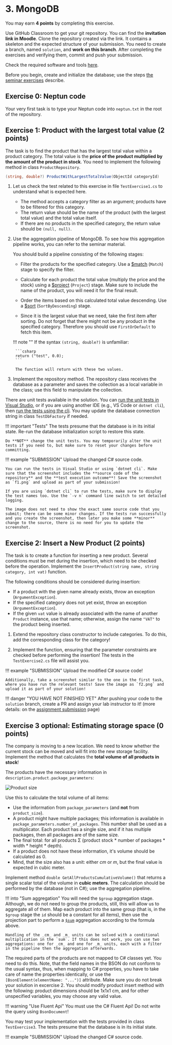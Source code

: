 ﻿# 3. MongoDB

You may earn **4 points** by completing this exercise.

Use GitHub Classroom to get your git repository. You can find the **invitation link in Moodle**. Clone the repository created via the link. It contains a skeleton and the expected structure of your submission. You need to create a branch, named `solution`, and **work on this branch**. After completing the exercises and verifying them, commit and push your submission.

Check the required software and tools [here](../index.md#required-tools).

Before you begin, create and initialize the database; use the steps [the seminar exercises](../../seminar/mongodb/index.md) describe.

## Exercise 0: Neptun code

Your very first task is to type your Neptun code into `neptun.txt` in the root of the repository.

## Exercise 1: Product with the largest total value (2 points)

The task is to find the product that has the largest total value within a product category. The total value is the **price of the product multiplied by the amount of the product in stock**. You need to implement the following method in class `ProductRepository`.

```csharp
(string, double?) ProductWithLargestTotalValue(ObjectId categoryId)
```

1. Let us check the test related to this exercise in file `TestExercise1.cs` to understand what is expected here.

    - The method accepts a category filter as an argument; products have to be filtered for this category.
    - The return value should be the name of the product (with the largest total value) and the total value itself.
    - If there are no products in the specified category, the return value should be `(null, null)`.

1. Use the aggregation pipeline of MongoDB. To see how this aggregation pipeline works, you can refer to the seminar material.

    You should build a pipeline consisting of the following stages:

    - Filter the products for the specified category. Use a [$match](https://docs.mongodb.com/manual/reference/operator/aggregation/match/) (`Match`) stage to specify the filter.

    - Calculate for each product the total value (multiply the price and the stock) using a [$project](https://docs.mongodb.com/manual/reference/operator/aggregation/project/) (`Project`) stage. Make sure to include the name of the product, you will need it for the final result.

    - Order the items based on this calculated total value descending. Use a [$sort](https://docs.mongodb.com/manual/reference/operator/aggregation/sort/) (`SortByDescending`) stage.

    - Since it is the largest value that we need, take the first item after sorting. Do not forget that there might not be any product in the specified category. Therefore you should use `FirstOrDefault` to fetch this item.

    !!! note ""
        If the syntax `(string, double?)` is unfamiliar:

        ```csharp
        return ("test", 0.0);
        ```
        
        The function will return with these two values.

1. Implement the repository method. The repository class receives the database as a parameter and saves the collection as a local variable in the class; use this field to manipulate the collection.

There are unit tests available in the solution. You can [run the unit tests in Visual Studio](https://docs.microsoft.com/en-us/visualstudio/test/run-unit-tests-with-test-explorer?view=vs-2022), or if you are using another IDE (e.g., VS Code or `dotnet cli`), then [run the tests using the cli](https://docs.microsoft.com/en-us/dotnet/core/tools/dotnet-test). You may update the database connection string in class `TestDbFactory` if needed.

!!! important "Tests"
    The tests presume that the database is in its initial state. Re-run the database initialization script to restore this state.

    Do **NOT** change the unit tests. You may temporarily alter the unit tests if you need to, but make sure to reset your changes before committing.

!!! example "SUBMISSION"
    Upload the changed C# source code.

    You can run the tests in Visual Studio or using `dotnet cli`. Make sure that the screenshot includes the **source code of the repository** and the **test execution outcome**! Save the screenshot as `f1.png` and upload as part of your submission!

    If you are using `dotnet cli` to run the tests, make sure to display the test names too. Use the `-v n` command line switch to set detailed logging.

    The image does not need to show the exact same source code that you submit; there can be some minor changes. If the tests run successfully and you create the screenshot, then later you make some **minor** change to the source, there is no need for you to update the screenshot.

## Exercise 2: Insert a New Product (2 points)

The task is to create a function for inserting a new product. Several conditions must be met during the insertion, which need to be checked before the operation. Implement the `InsertProduct(string name, string category, int vat)` function.

The following conditions should be considered during insertion:

- If a product with the given name already exists, throw an exception (`ArgumentException`).
- If the specified category does not yet exist, throw an exception (`ArgumentException`).
- If the given `vat` value is already associated with the name of another `Product` instance, use that name; otherwise, assign the name `"VAT"` to the product being inserted.

1. Extend the repository class constructor to include categories. To do this, add the corresponding class for the category!

1. Implement the function, ensuring that the parameter constraints are checked before performing the insertion! The tests in the `TestExercise2.cs` file will assist you.

!!! example "SUBMISSION"
    Upload the modified C# source code!
    
    Additionally, take a screenshot similar to the one in the first task, where you have run the relevant tests! Save the image as `f2.png` and upload it as part of your solution!

!!! danger "YOU HAVE NOT FINISHED YET"
    After pushing your code to the `solution` branch, create a PR and assign your lab instructor to it! (more details: on the [assignment submission](../GitHub.md) page)

## Exercise 3 optional: Estimating storage space (0 points)

The company is moving to a new location. We need to know whether the current stock can be moved and will fit into the new storage facility. Implement the method that calculates the **total volume of all products in stock**!

The products have the necessary information in `description.product.package_parameters`:

![Product size](product-size.png)

Use this to calculate the total volume of all items:

- Use the information from `package_parameters` (and **not** from `product_size`).
- A product might have multiple packages; this information is available in `package_parameters.number_of_packages`. This number shall be used as a multiplicator. Each product has a single size, and if it has multiple packages, then all packages are of the same size.
- The final total: for all products Σ (product stock * number of packages * width * height * depth).
- If a product does not have these information, it's volume should be calculated as 0.
- Mind, that the size also has a unit: either _cm_ or _m_, but the final value is expected in cubic meter.

Implement method `double GetAllProductsCumulativeVolume()` that returns a single scalar total of the volume in **cubic meters**. The calculation should be performed by the database (not in C#); use the aggregation pipeline.

!!! into "Sum aggregation"
    You will need the `$group` aggregation stage. Although, we do not need to group the products, still, this will allow us to aggregate all of them. Map each product into the same group (that is, in the `$group` stage the `id` should be a constant for all items), then use the projection part to perform a [`$sum`](https://docs.mongodb.com/manual/reference/operator/aggregation/sum/#use-in-group-stage) aggregation according to the formula above.

    Handling of the _cm_ and _m_ units can be solved with a conditional multiplication in the `sum`. If this does not work, you can use two aggregations: one for _cm_ and one for _m_ units, each with a filter in the pipeline then the aggregation afterwards.

The required parts of the products are not mapped to C# classes yet. You need to do this. Note, that the field names in the BSON do not conform to the usual syntax, thus, when mapping to C# properties, you have to take care of name the properties identically, or use the `[BsonElement(elementName: "...")]` attribute. Make sure you do not break your solution in excercise 2. You should modify product insert method with the following: product dimensions should be 1x1x1 cm, and for other unspecified variables, you may choose any valid value.

!!! warning "Use Fluent Api"
    You must use the C# Fluent Api! Do not write the query using `BsonDocument`!

You may test your implementation with the tests provided in class `TestExercise3`. The tests presume that the database is in its initial state.

!!! example "SUBMISSION"
    Upload the changed C# source code.
